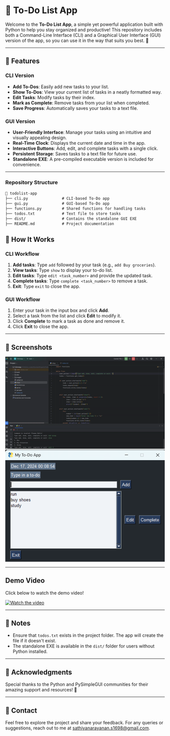 # 📝 To-Do List App

Welcome to the **To-Do List App**, a simple yet powerful application built with Python to help you stay organized and productive! This repository includes both a Command-Line Interface (CLI) and a Graphical User Interface (GUI) version of the app, so you can use it in the way that suits you best. 🚀

---

## 🎯 Features

### CLI Version
- **Add To-Dos**: Easily add new tasks to your list.
- **Show To-Dos**: View your current list of tasks in a neatly formatted way.
- **Edit Tasks**: Modify tasks by their index.
- **Mark as Complete**: Remove tasks from your list when completed.
- **Save Progress**: Automatically saves your tasks to a text file.

### GUI Version
- **User-Friendly Interface**: Manage your tasks using an intuitive and visually appealing design.
- **Real-Time Clock**: Displays the current date and time in the app.
- **Interactive Buttons**: Add, edit, and complete tasks with a single click.
- **Persistent Storage**: Saves tasks to a text file for future use.
- **Standalone EXE**: A pre-compiled executable version is included for convenience.

---

### Repository Structure
```
📂 todolist-app
├── cli.py               # CLI-based To-Do app
├── gui.py               # GUI-based To-Do app
├── functions.py         # Shared functions for handling tasks
├── todos.txt            # Text file to store tasks
├── dist/                # Contains the standalone GUI EXE
├── README.md            # Project documentation
```

## 🚀 How It Works

### CLI Workflow
1. **Add tasks**: Type `add` followed by your task (e.g., `add Buy groceries`).
2. **View tasks**: Type `show` to display your to-do list.
3. **Edit tasks**: Type `edit <task_number>` and provide the updated task.
4. **Complete tasks**: Type `complete <task_number>` to remove a task.
5. **Exit**: Type `exit` to close the app.

### GUI Workflow
1. Enter your task in the input box and click **Add**.
2. Select a task from the list and click **Edit** to modify it.
3. Click **Complete** to mark a task as done and remove it.
4. Click **Exit** to close the app.

---
## 📸 Screenshots
![Display1](images/display1.png)
![Display2](images/display2.png)

---

## Demo Video
Click below to watch the demo video!

[![Watch the video](https://img.youtube.com/vi/Lexyo-TkoM0/0.jpg)](https://www.youtube.com/watch?v=Lexyo-TkoM0)



---

## 📝 Notes
- Ensure that `todos.txt` exists in the project folder. The app will create the file if it doesn't exist.
- The standalone EXE is available in the `dist/` folder for users without Python installed.

---

## 🤝 Acknowledgments
Special thanks to the Python and PySimpleGUI communities for their amazing support and resources! 💖

---

## 📧 Contact
Feel free to explore the project and share your feedback. For any queries or suggestions, reach out to me at [sathiyanarayanan.s1698@gmail.com](mailto:sathiyanarayanan.s1698@gmail.com).